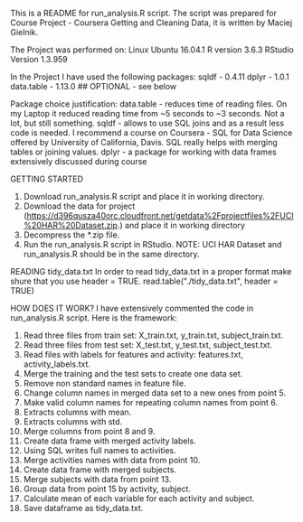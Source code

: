 This is a README for run_analysis.R script. The script was prepared for Course Project - Coursera Getting and Cleaning Data, it is written by Maciej Gielnik.

The Project was performed on:
Linux Ubuntu 16.04.1 
R version 3.6.3
RStudio Version 1.3.959

In the Project I have used the following packages:
sqldf - 0.4.11
dplyr - 1.0.1
data.table - 1.13.0 ## OPTIONAL - see below

Package choice justification:
data.table - reduces time of reading files. On my Laptop it reduced reading time from ~5 seconds to ~3 seconds. Not a lot, but still something.
sqldf - allows to use SQL joins and as a result less code is needed. I recommend a course on Coursera - SQL for Data Science offered by University of California, Davis. SQL really helps with merging tables or joining values.
dplyr - a package for working with data frames extensively  discussed during course

GETTING STARTED
1. Download run_analysis.R script and place it in working directory.
2. Download the data for project (https://d396qusza40orc.cloudfront.net/getdata%2Fprojectfiles%2FUCI%20HAR%20Dataset.zip.) and place it in working directory 
3. Decompress the *.zip file.
4. Run the run_analysis.R script in RStudio.
NOTE: UCI HAR Dataset and run_analysis.R should be in the same directory.

READING tidy_data.txt
In order to read tidy_data.txt in a proper format make shure that you use header = TRUE.
read.table("./tidy_data.txt", header = TRUE)

HOW DOES IT WORK?
I have extensively commented the code in run_analysis.R script. Here is the framework:
1. Read three files from train set: X_train.txt, y_train.txt, subject_train.txt.
2. Read three files from test set: X_test.txt, y_test.txt, subject_test.txt.
3. Read files with labels for features and activity: features.txt, activity_labels.txt.
4. Merge the training and the test sets to create one data set.
5. Remove non standard names in feature file.
6. Change column names in merged data set to a new ones from point 5.
7. Make valid column names for repeating column names from point 6.
8. Extracts columns with mean.
9. Extracts columns with std.
10. Merge columns from point 8 and 9.
11. Create data frame with merged activity labels.
12. Using SQL writes full names to activities.
13. Merge activities names with data from point 10.
14. Create data frame with merged subjects.
15. Merge subjects with data from point 13.
16. Group data from point 15 by activity, subject.
17. Calculate mean of each variable for each activity and subject.
18. Save dataframe as tidy_data.txt.












